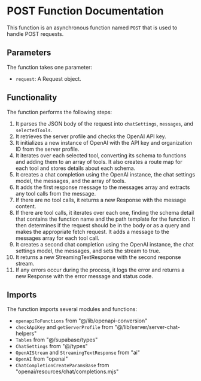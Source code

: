 # POST Function Documentation

This function is an asynchronous function named `POST` that is used to handle POST requests.

## Parameters

The function takes one parameter:

- `request`: A Request object.

## Functionality

The function performs the following steps:

1. It parses the JSON body of the request into `chatSettings`, `messages`, and `selectedTools`.
2. It retrieves the server profile and checks the OpenAI API key.
3. It initializes a new instance of OpenAI with the API key and organization ID from the server profile.
4. It iterates over each selected tool, converting its schema to functions and adding them to an array of tools. It also creates a route map for each tool and stores details about each schema.
5. It creates a chat completion using the OpenAI instance, the chat settings model, the messages, and the array of tools.
6. It adds the first response message to the messages array and extracts any tool calls from the message.
7. If there are no tool calls, it returns a new Response with the message content.
8. If there are tool calls, it iterates over each one, finding the schema detail that contains the function name and the path template for the function. It then determines if the request should be in the body or as a query and makes the appropriate fetch request. It adds a message to the messages array for each tool call.
9. It creates a second chat completion using the OpenAI instance, the chat settings model, the messages, and sets the stream to true.
10. It returns a new StreamingTextResponse with the second response stream.
11. If any errors occur during the process, it logs the error and returns a new Response with the error message and status code.

## Imports

The function imports several modules and functions:

- `openapiToFunctions` from "@/lib/openapi-conversion"
- `checkApiKey` and `getServerProfile` from "@/lib/server/server-chat-helpers"
- `Tables` from "@/supabase/types"
- `ChatSettings` from "@/types"
- `OpenAIStream` and `StreamingTextResponse` from "ai"
- `OpenAI` from "openai"
- `ChatCompletionCreateParamsBase` from "openai/resources/chat/completions.mjs"